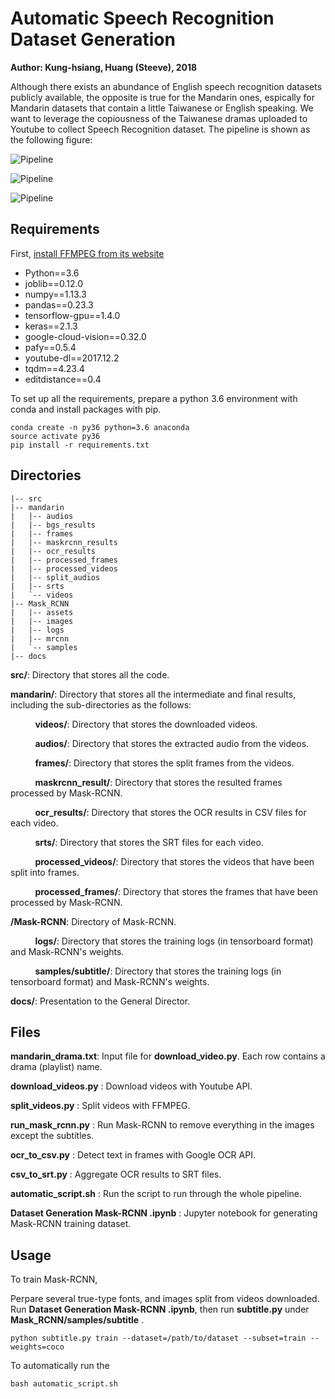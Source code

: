 # Automatic Speech Recognition Dataset Generation

__Author: Kung-hsiang, Huang (Steeve), 2018__

Although there exists an abundance of English speech recognition datasets publicly available, the opposite is true for the Mandarin ones, espically for Mandarin datasets that contain a little Taiwanese or English speaking. We want to leverage the copiousness of the Taiwanese dramas uploaded to Youtube to collect Speech Recognition dataset. The pipeline is shown as the following figure:

![Pipeline](/docs/DataCollectionPipeline.png)

![Pipeline](https://github.com/jerryli1119/ITRI-speech-recognition-dataset-generation/blob/master/docs/DataCollectionPipeline.png)

![Pipeline](./jerryli1119/ITRI-speech-recognition-dataset-generation/docs/DataCollectionPipeline.png)

## Requirements

First, [install FFMPEG from its website](https://github.com/adaptlearning/adapt_authoring/wiki/Installing-FFmpeg)

* Python==3.6
* joblib==0.12.0
* numpy==1.13.3
* pandas==0.23.3
* tensorflow-gpu==1.4.0
* keras==2.1.3
* google-cloud-vision==0.32.0
* pafy==0.5.4
* youtube-dl==2017.12.2
* tqdm==4.23.4
* editdistance==0.4

To set up all the requirements, prepare a python 3.6 environment with conda and install packages with pip.

```
conda create -n py36 python=3.6 anaconda
source activate py36
pip install -r requirements.txt
```

## Directories

```
|-- src
|-- mandarin
|   |-- audios
|   |-- bgs_results
|   |-- frames
|   |-- maskrcnn_results
|   |-- ocr_results
|   |-- processed_frames
|   |-- processed_videos
|   |-- split_audios
|   |-- srts
|   `-- videos
|-- Mask_RCNN
|   |-- assets
|   |-- images
|   |-- logs
|   |-- mrcnn
|   `-- samples
|-- docs

```

**src/**: Directory that stores all the code.

**mandarin/**: Directory that stores all the intermediate and final results, including the sub-directories as the follows:

&nbsp;&nbsp;&nbsp;&nbsp; &nbsp;&nbsp;&nbsp;&nbsp; **videos/**: Directory that stores the downloaded videos.

&nbsp;&nbsp;&nbsp;&nbsp; &nbsp;&nbsp;&nbsp;&nbsp; **audios/**: Directory that stores the extracted audio from the videos.

&nbsp;&nbsp;&nbsp;&nbsp; &nbsp;&nbsp;&nbsp;&nbsp; **frames/**: Directory that stores the split frames from the videos.

&nbsp;&nbsp;&nbsp;&nbsp; &nbsp;&nbsp;&nbsp;&nbsp; **maskrcnn_result/**: Directory that stores the resulted frames processed by Mask-RCNN.

&nbsp;&nbsp;&nbsp;&nbsp; &nbsp;&nbsp;&nbsp;&nbsp; **ocr_results/**: Directory that stores the OCR results in CSV files for each video.

&nbsp;&nbsp;&nbsp;&nbsp; &nbsp;&nbsp;&nbsp;&nbsp; **srts/**: Directory that stores the SRT files for each video.

&nbsp;&nbsp;&nbsp;&nbsp; &nbsp;&nbsp;&nbsp;&nbsp; **processed_videos/**: Directory that stores the videos that have been split into frames.

&nbsp;&nbsp;&nbsp;&nbsp; &nbsp;&nbsp;&nbsp;&nbsp; **processed_frames/**: Directory that stores the frames that have been processed by Mask-RCNN.


**/Mask-RCNN**: Directory of Mask-RCNN.

&nbsp;&nbsp;&nbsp;&nbsp; &nbsp;&nbsp;&nbsp;&nbsp; **logs/**: Directory that stores the training logs (in tensorboard format) and Mask-RCNN's weights.

&nbsp;&nbsp;&nbsp;&nbsp; &nbsp;&nbsp;&nbsp;&nbsp; **samples/subtitle/**: Directory that stores the training logs (in tensorboard format) and Mask-RCNN's weights.

**docs/**: Presentation to the General Director.

## Files 

**mandarin_drama.txt**: Input file for __download_video.py__. Each row contains a drama (playlist) name.

__download_videos.py__ : Download videos with Youtube API.

__split_videos.py__ : Split videos with  FFMPEG.

__run_mask_rcnn.py__ : Run Mask-RCNN to remove everything in the images except the subtitles.

__ocr_to_csv.py__ : Detect text in frames with Google OCR API.

__csv_to_srt.py__ : Aggregate OCR results to SRT files.

__automatic_script.sh__ : Run the script to run through the whole pipeline.

__Dataset Generation Mask-RCNN .ipynb__ : Jupyter notebook for generating Mask-RCNN training dataset.


## Usage 

To train Mask-RCNN, 

Perpare several true-type fonts, and images split from videos downloaded. Run __Dataset Generation Mask-RCNN .ipynb__, then run __subtitle.py__ under __Mask_RCNN/samples/subtitle__ .

```
python subtitle.py train --dataset=/path/to/dataset --subset=train --weights=coco
```


To automatically run the 

```
bash automatic_script.sh

```
